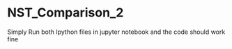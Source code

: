 # NST_Comparison_2

Simply Run both Ipython files in jupyter notebook and the code should work fine 
